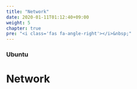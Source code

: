 ```yaml
---
title: "Network"
date: 2020-01-11T01:12:40+09:00
weight: 5
chapter: true
pre: "<i class='fas fa-angle-right'></i>&nbsp;"
---
```


### Ubuntu

# Network